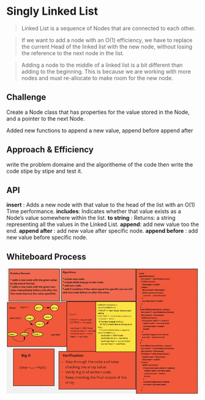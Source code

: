 # Singly Linked List

> Linked List is a sequence of Nodes that are connected to each other.

>If we want to add a node with an O(1) efficiency, we have to replace the current Head of the linked list with the new node, without losing the reference to the next node in the list.

> Adding a node to the middle of a linked list is a bit different than adding to the beginning. This is because we are working with more nodes and must re-allocate to make room for the new node.


## Challenge

Create a Node class that has properties for the value stored in the Node, and a pointer to the next Node.

Added new functions to append a new value, append before append after


## Approach & Efficiency
write the problem domaine and the algoritheme of the code then write the code stipe by stipe and test it.

## API
**insert** : Adds a new node with that value to the head of the list with an O(1) Time performance.
**includes**: Indicates whether that value exists as a Node’s value somewhere within the list.
**to string** : Returns: a string representing all the values in the Linked List.
**append**: add new value too the end.
**append after** : add new value after specific node.
**append before** : add new value before specific node.

## Whiteboard Process
![UMR](./33.png)


